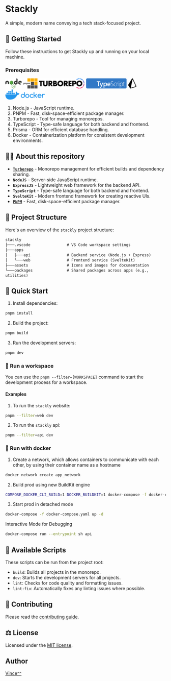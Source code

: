 # Stackly

 A simple, modern name conveying a tech stack-focused project.

## 🚀 Getting Started
 Follow these instructions to get Stackly up and running on your local machine.

### Prerequisites
 <img src="assets/icon/nodejs.svg" alt="nodeJS" height="32"/> <img src="assets/icon/pnpm.svg" alt="pnpm" height="32"/> <img src="assets/icon/turborepo.svg" alt="turborepo" height="32"/> <img src="assets/icon/typescript.svg" alt="typescript" height="32"/> <img src="assets/icon/prisma.svg" alt="prisma" height="32"/> <img src="assets/icon/docker.svg" alt="docker" height="32"/>

1. Node.js - JavaScript runtime.
2. PNPM - Fast, disk-space-efficient package manager.
3. Turborepo - Tool for managing monorepos.
4. TypeScript - Type-safe language for both backend and frontend.
5. Prisma - ORM for efficient database handling.
6. Docker - Containerization platform for consistent development environments.

## 👨‍💻 About this repository
 - [**`Turborepo`**](https://turbo.build/repo) - Monorepo management for efficient builds and dependency sharing.
 - **`NodeJS`** - Server-side JavaScript runtime.
 - **`ExpressJS`** - Lightweight web framework for the backend API.
 - **`TypeScript`** - Type-safe language for both backend and frontend.
 - **`SvelteKit`** - Modern frontend framework for creating reactive UIs.
 - [**`PNPM`**](https://pnpm.io) - Fast, disk-space-efficient package manager.

## 📂 Project Structure

Here's an overview of the `stackly` project structure:

```plaintext
stackly
├───.vscode                # VS Code workspace settings
├───apps
│   ├───api                # Backend service (Node.js + Express)
│   └───web                # Frontend service (SvelteKit)
├───assets                 # Icons and images for documentation
└───packages               # Shared packages across apps (e.g., utilities)
```

## 🏃 Quick Start

1. Install dependencies:
```bash
pnpm install
```
2. Build the project:
```bash
pnpm build
```
3. Run the development servers:
```bash
pnpm dev
```
### 🧩 Run a workspace

You can use the `pnpm --filter=[WORKSPACE]` command to start the development process for a workspace.

#### Examples

1. To run the `stackly` website:

```bash
pnpm --filter=web dev
```

2. To run the `stackly` api:

```bash
pnpm --filter=api dev
```

### 🐳 Run with docker

1. Create a network, which allows containers to communicate with each other, by using their container name as a hostname
```bash
docker network create app_network
```
2. Build prod using new BuildKit engine
```bash
COMPOSE_DOCKER_CLI_BUILD=1 DOCKER_BUILDKIT=1 docker-compose -f docker-compose.yaml build
```

3. Start prod in detached mode
```bash
docker-compose -f docker-compose.yaml up -d
```

Interactive Mode for Debugging

```bash
docker-compose run --entrypoint sh api
```

## 📜 Available Scripts
These scripts can be run from the project root:
 - `build`: Builds all projects in the monorepo.
 - `dev`: Starts the development servers for all projects.
 - `lint`: Checks for code quality and formatting issues.
 - `lint:fix`: Automatically fixes any linting issues where possible.

## 🤝 Contributing

Please read the [contributing guide](/CONTRIBUTING.md).

## ⚖ License

Licensed under the [MIT license](https://github.com/vani0-0/Stackly/blob/main/LICENSE).

## Author
  [Vince^^]('https://github.com/vani0-0')
